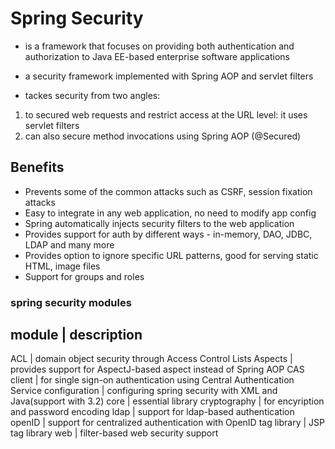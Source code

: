 # Spring Security

- is a framework that focuses on providing both authentication and authorization to Java EE-based enterprise software applications

- a security framework implemented with Spring AOP and servlet filters

- tackes security from two angles:

1. to secured web requests and restrict access at the URL level: it uses servlet filters
2. can also secure method invocations using Spring AOP (@Secured)

## Benefits

- Prevents some of the common attacks such as CSRF, session fixation attacks
- Easy to integrate in any web application, no need to modify app config
- Spring automatically injects security filters to the web application
- Provides support for auth by different ways - in-memory, DAO, JDBC, LDAP and many more
- Provides option to ignore specific URL patterns, good for serving static HTML, image files
- Support for groups and roles

### spring security modules

module         | description
----------------------------------------------------------
ACL            | domain object security through Access Control Lists
Aspects        | provides support for AspectJ-based aspect instead of Spring AOP
CAS client     | for single sign-on authentication using Central Authentication Service
configuration  | configuring spring security with XML and Java(support with 3.2)
core           | essential library
cryptography   | for encyription and password encoding
ldap           | support for ldap-based authentication
openID         | support for centralized authentication with OpenID
tag library    | JSP tag library
web            | filter-based web security support
